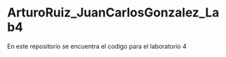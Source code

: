 # ArturoRuiz_JuanCarlosGonzalez_Lab4
En este repositorio se encuentra el codigo para el laboratorio 4 
